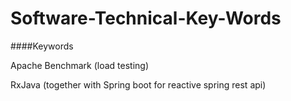 # Software-Technical-Key-Words

####Keywords 

Apache Benchmark (load testing)

RxJava (together with Spring boot for reactive spring rest api)


